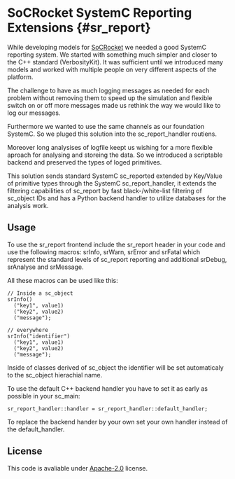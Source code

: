 SoCRocket SystemC Reporting Extensions {#sr_report}
======================================

While developing models for [SoCRocket](https://socrocket.github.io/) we needed a good SystemC reporting system.
We started with something much simpler and closer to the C++ standard (VerbosityKit).
It was sufficient until we introduced many models and worked with multiple people 
on very different aspects of the platform.

The challenge to have as much logging messages as needed for each problem without 
removing them to speed up the simulation and flexible switch on or off more messages
made us rethink the way we would like to log our messages.

Furthermore we wanted to use the same channels as our foundation SystemC. 
So we pluged this solution into the sc_report_handler routiens.

Moreover long analysises of logfile keept us wishing for a more flexible aproach for analysing and storeing the data.
So we introduced a scriptable backend and preserved the types of loged primitives.

This solution sends standard SystemC sc_reported extended by Key/Value of primitive types 
through the SystemC sc_report_handler, it extends the filtering capabilities of sc_report 
by fast black-/white-list filtering of sc_object IDs and has a Python backend handler to 
utilize databases for the analysis work.

Usage
-----

To use the sr_report frontend include the sr_report header in your code and use the following macros:
srInfo, srWarn, srError and srFatal which represent the standard levels of sc_report reporting and additional
srDebug, srAnalyse and srMessage.

All these macros can be used like this:

~~~~ {.cpp}
// Inside a sc_object
srInfo()
  ("key1", value1)
  ("key2", value2)
  ("message");

// everywhere
srInfo("identifier")
  ("key1", value1)
  ("key2", value2)
  ("message");

~~~~

Inside of classes derived of sc_object the identifier will be set automaticaly to the sc_object hierachial name.

To use the default C++ backend handler you have to set it as early as possible in your sc_main:

~~~~{.cpp}
sr_report_handler::handler = sr_report_handler::default_handler;
~~~~

To replace the backend hander by your own set your own handler instead of the default_handler.

License
-------

This code is avaliable under [Apache-2.0](https://spdx.org/licenses/Apache-2.0.html) license.
